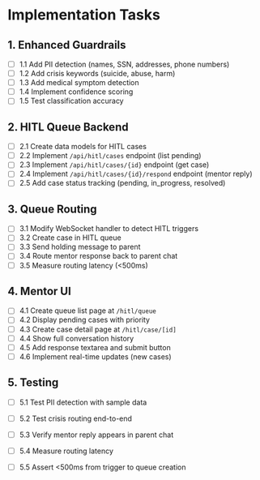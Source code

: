 # Implementation Tasks

## 1. Enhanced Guardrails
- [ ] 1.1 Add PII detection (names, SSN, addresses, phone numbers)
- [ ] 1.2 Add crisis keywords (suicide, abuse, harm)
- [ ] 1.3 Add medical symptom detection
- [ ] 1.4 Implement confidence scoring
- [ ] 1.5 Test classification accuracy

## 2. HITL Queue Backend
- [ ] 2.1 Create data models for HITL cases
- [ ] 2.2 Implement `/api/hitl/cases` endpoint (list pending)
- [ ] 2.3 Implement `/api/hitl/cases/{id}` endpoint (get case)
- [ ] 2.4 Implement `/api/hitl/cases/{id}/respond` endpoint (mentor reply)
- [ ] 2.5 Add case status tracking (pending, in_progress, resolved)

## 3. Queue Routing
- [ ] 3.1 Modify WebSocket handler to detect HITL triggers
- [ ] 3.2 Create case in HITL queue
- [ ] 3.3 Send holding message to parent
- [ ] 3.4 Route mentor response back to parent chat
- [ ] 3.5 Measure routing latency (<500ms)

## 4. Mentor UI
- [ ] 4.1 Create queue list page at `/hitl/queue`
- [ ] 4.2 Display pending cases with priority
- [ ] 4.3 Create case detail page at `/hitl/case/[id]`
- [ ] 4.4 Show full conversation history
- [ ] 4.5 Add response textarea and submit button
- [ ] 4.6 Implement real-time updates (new cases)

## 5. Testing
- [ ] 5.1 Test PII detection with sample data
- [ ] 5.2 Test crisis routing end-to-end
- [ ] 5.3 Verify mentor reply appears in parent chat
- [ ] 5.4 Measure routing latency
- [ ] 5.5 Assert <500ms from trigger to queue creation

